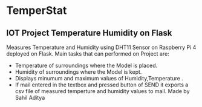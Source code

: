 # TemperStat
## IOT Project Temperature Humidity on Flask
Measures Temperature and Humidity using DHT11 Sensor on Raspberry Pi 4 deployed on Flask. 
Main tasks that can performed on Project are:
- Temperature of surroundings where the Model is placed.
- Humidity of surroundings where the Model is kept.
- Displays minumum and maximum values of Humidity,Temperature .
- If mail entered in the textbox and pressed button of SEND it exports a csv file of measured temperture and humidity values to mail.
Made by Sahil Aditya
